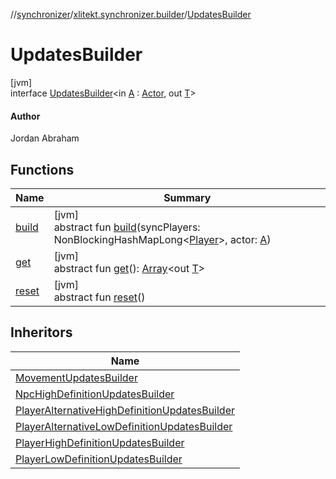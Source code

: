 //[synchronizer](../../../index.md)/[xlitekt.synchronizer.builder](../index.md)/[UpdatesBuilder](index.md)

# UpdatesBuilder

[jvm]\
interface [UpdatesBuilder](index.md)&lt;in [A](index.md) : [Actor](../../../../game/game/xlitekt.game.actor/-actor/index.md), out [T](index.md)&gt;

#### Author

Jordan Abraham

## Functions

| Name | Summary |
|---|---|
| [build](build.md) | [jvm]<br>abstract fun [build](build.md)(syncPlayers: NonBlockingHashMapLong&lt;[Player](../../../../game/game/xlitekt.game.actor.player/-player/index.md)&gt;, actor: [A](index.md)) |
| [get](get.md) | [jvm]<br>abstract fun [get](get.md)(): [Array](https://kotlinlang.org/api/latest/jvm/stdlib/kotlin/-array/index.html)&lt;out [T](index.md)&gt; |
| [reset](reset.md) | [jvm]<br>abstract fun [reset](reset.md)() |

## Inheritors

| Name |
|---|
| [MovementUpdatesBuilder](../-movement-updates-builder/index.md) |
| [NpcHighDefinitionUpdatesBuilder](../-npc-high-definition-updates-builder/index.md) |
| [PlayerAlternativeHighDefinitionUpdatesBuilder](../-player-alternative-high-definition-updates-builder/index.md) |
| [PlayerAlternativeLowDefinitionUpdatesBuilder](../-player-alternative-low-definition-updates-builder/index.md) |
| [PlayerHighDefinitionUpdatesBuilder](../-player-high-definition-updates-builder/index.md) |
| [PlayerLowDefinitionUpdatesBuilder](../-player-low-definition-updates-builder/index.md) |
